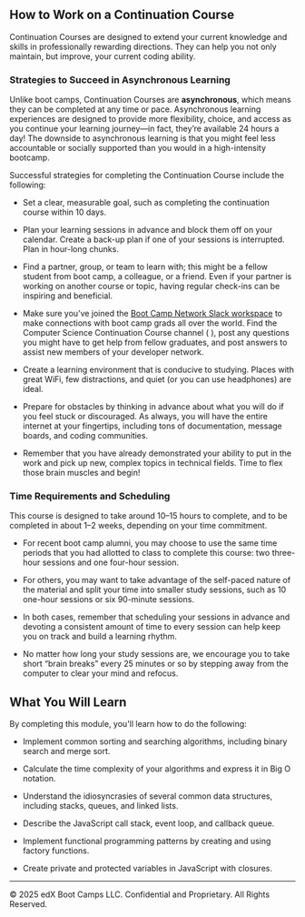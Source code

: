 ## How to Work on a Continuation Course

Continuation Courses are designed to extend your current knowledge and skills in professionally rewarding directions. They can help you not only maintain, but improve, your current coding ability. 

### Strategies to Succeed in Asynchronous Learning

Unlike boot camps, Continuation Courses are **asynchronous**, which means they can be completed at any time or pace. Asynchronous learning experiences are designed to provide more flexibility, choice, and access as you continue your learning journey&mdash;in fact, they’re available 24 hours a day! The downside to asynchronous learning is that you might feel less accountable or socially supported than you would in a high-intensity bootcamp.

Successful strategies for completing the Continuation Course include the following:

* Set a clear, measurable goal, such as completing the continuation course within 10 days. 

* Plan your learning sessions in advance and block them off on your calendar. Create a back-up plan if one of your sessions is interrupted. Plan in hour-long chunks.

* Find a partner, group, or team to learn with; this might be a fellow student from boot camp, a colleague, or a friend. Even if your partner is working on another course or topic, having regular check-ins can be inspiring and beneficial. 

* Make sure you’ve joined the [Boot Camp Network Slack workspace](https://edx-bcnslackchannel.splashthat.com/) to make connections with boot camp grads all over the world. Find the Computer Science Continuation Course channel ( <!-- TODO: add link to slack channel-->), post any questions you might have to get help from fellow graduates, and post answers to assist new members of your developer network.

* Create a learning environment that is conducive to studying. Places with great WiFi, few distractions, and quiet (or you can use headphones) are ideal.

* Prepare for obstacles by thinking in advance about what you will do if you feel stuck or discouraged. As always, you will have the entire internet at your fingertips, including tons of documentation, message boards, and coding communities.

* Remember that you have already demonstrated your ability to put in the work and pick up new, complex topics in technical fields. Time to flex those brain muscles and begin!

### Time Requirements and Scheduling

This course is designed to take around 10&ndash;15 hours to complete, and to be completed in about 1&ndash;2 weeks, depending on your time commitment.

* For recent boot camp alumni, you may choose to use the same time periods that you had allotted to class to complete this course: two three-hour sessions and one four-hour session.

* For others, you may want to take advantage of the self-paced nature of the material and split your time into smaller study sessions, such as 10 one-hour sessions or six 90-minute sessions.

* In both cases, remember that scheduling your sessions in advance and devoting a consistent amount of time to every session can help keep you on track and build a learning rhythm.

* No matter how long your study sessions are, we encourage you to take short “brain breaks” every 25 minutes or so by stepping away from the computer to clear your mind and refocus. 

## What You Will Learn

By completing this module, you'll learn how to do the following:

* Implement common sorting and searching algorithms, including binary search and merge sort.

* Calculate the time complexity of your algorithms and express it in Big O notation.

* Understand the idiosyncrasies of several common data structures, including stacks, queues, and linked lists. 

* Describe the JavaScript call stack, event loop, and callback queue.

* Implement functional programming patterns by creating and using factory functions. 

* Create private and protected variables in JavaScript with closures.

---

© 2025 edX Boot Camps LLC. Confidential and Proprietary. All Rights Reserved.
